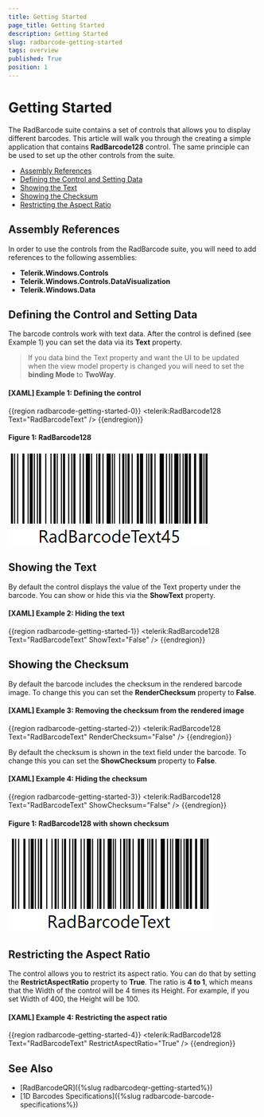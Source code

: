 ```yaml
---
title: Getting Started
page_title: Getting Started
description: Getting Started
slug: radbarcode-getting-started
tags: overview
published: True
position: 1
---
```


# Getting Started

The RadBarcode suite contains a set of controls that allows you to display different barcodes. This article will walk you through the creating a simple application that contains __RadBarcode128__ control. The same principle can be used to set up the other controls from the suite.

* [Assembly References](#assembly-references)
* [Defining the Control and Setting Data](#defining-the-control-and-setting-data)
* [Showing the Text](#showing-the-text)
* [Showing the Checksum](#showing-the-checksum)
* [Restricting the Aspect Ratio](#restricting-the-aspect-ratio)

## Assembly References

In order to use the controls from the RadBarcode suite, you will need to add references to the following assemblies:
* __Telerik.Windows.Controls__
* __Telerik.Windows.Controls.DataVisualization__
* __Telerik.Windows.Data__

## Defining the Control and Setting Data

The barcode controls work with text data. After the control is defined (see Example 1) you can set the data via its __Text__ property.

> If you data bind the Text property and want the UI to be updated when the view model property is changed you will need to set the __binding Mode__ to __TwoWay__.

#### __[XAML] Example 1: Defining the control__
{{region radbarcode-getting-started-0}}
	<telerik:RadBarcode128 Text="RadBarcodeText" />
{{endregion}}

#### __Figure 1: RadBarcode128__
![](images/radbarcode-getting-started-0.png)

## Showing the Text

By default the control displays the value of the Text property under the barcode. You can show or hide this via the __ShowText__ property.

#### __[XAML] Example 2: Hiding the text__
{{region radbarcode-getting-started-1}}
	<telerik:RadBarcode128 Text="RadBarcodeText" ShowText="False" />
{{endregion}}

## Showing the Checksum

By default the barcode includes the checksum in the rendered barcode image. To change this you can set the __RenderChecksum__ property to __False__.

#### __[XAML] Example 3: Removing the checksum from the rendered image__
{{region radbarcode-getting-started-2}}
	<telerik:RadBarcode128 Text="RadBarcodeText" RenderChecksum="False" />
{{endregion}}

By default the checksum is shown in the text field under the barcode. To change this you can set the __ShowChecksum__ property to __False__. 

#### __[XAML] Example 4: Hiding the checksum__
{{region radbarcode-getting-started-3}}
	<telerik:RadBarcode128 Text="RadBarcodeText" ShowChecksum="False" />
{{endregion}}

#### __Figure 1: RadBarcode128 with shown checksum__
![](images/radbarcode-getting-started-1.png)

## Restricting the Aspect Ratio

The control allows you to restrict its aspect ratio. You can do that by setting the __RestrictAspectRatio__ property to __True__. The ratio is __4 to 1__, which means that the Width of the control will be 4 times its Height. For example, if you set Width of 400, the Height will be 100.

#### __[XAML] Example 4: Restricting the aspect ratio__
{{region radbarcode-getting-started-4}}
	<telerik:RadBarcode128 Text="RadBarcodeText" RestrictAspectRatio="True" />
{{endregion}}

## See Also
* [RadBarcodeQR]({%slug radbarcodeqr-getting-started%})
* [1D Barcodes Specifications]({%slug radbarcode-barcode-specifications%})
